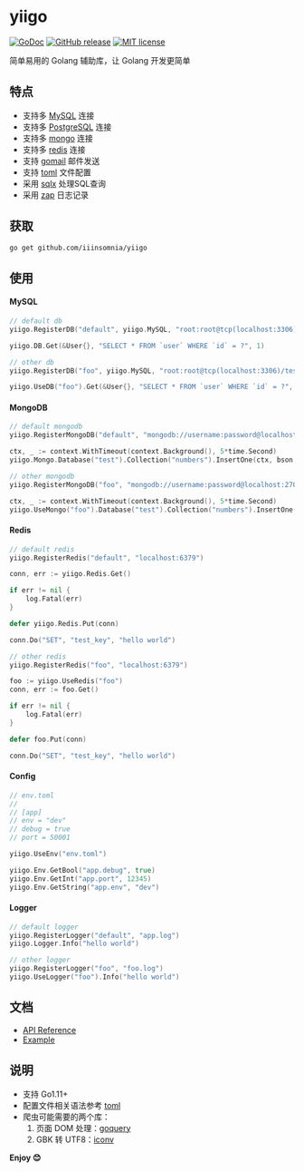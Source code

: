 # yiigo

[![GoDoc](https://godoc.org/github.com/IIInsomnia/yiigo?status.svg)](https://godoc.org/github.com/IIInsomnia/yiigo)
[![GitHub release](https://img.shields.io/github/release/IIInsomnia/yiigo.svg)](https://github.com/IIInsomnia/yiigo/releases/latest)
[![MIT license](http://img.shields.io/badge/license-MIT-brightgreen.svg)](http://opensource.org/licenses/MIT)

简单易用的 Golang 辅助库，让 Golang 开发更简单

## 特点

- 支持多 [MySQL](https://github.com/go-sql-driver/mysql) 连接
- 支持多 [PostgreSQL](https://github.com/lib/pq) 连接
- 支持多 [mongo](https://github.com/mongodb/mongo-go-driver) 连接
- 支持多 [redis](https://github.com/gomodule/redigo) 连接
- 支持 [gomail](https://github.com/go-gomail/gomail) 邮件发送
- 支持 [toml](https://github.com/pelletier/go-toml) 文件配置
- 采用 [sqlx](https://github.com/jmoiron/sqlx) 处理SQL查询
- 采用 [zap](https://github.com/uber-go/zap) 日志记录

## 获取

```sh
go get github.com/iiinsomnia/yiigo
```

## 使用

#### MySQL

```go
// default db
yiigo.RegisterDB("default", yiigo.MySQL, "root:root@tcp(localhost:3306)/test")

yiigo.DB.Get(&User{}, "SELECT * FROM `user` WHERE `id` = ?", 1)

// other db
yiigo.RegisterDB("foo", yiigo.MySQL, "root:root@tcp(localhost:3306)/test")

yiigo.UseDB("foo").Get(&User{}, "SELECT * FROM `user` WHERE `id` = ?", 1)
```

#### MongoDB

```go
// default mongodb
yiigo.RegisterMongoDB("default", "mongodb://username:password@localhost:27017")

ctx, _ := context.WithTimeout(context.Background(), 5*time.Second)
yiigo.Mongo.Database("test").Collection("numbers").InsertOne(ctx, bson.M{"name": "pi", "value": 3.14159})

// other mongodb
yiigo.RegisterMongoDB("foo", "mongodb://username:password@localhost:27017")

ctx, _ := context.WithTimeout(context.Background(), 5*time.Second)
yiigo.UseMongo("foo").Database("test").Collection("numbers").InsertOne(ctx, bson.M{"name": "pi", "value": 3.14159})
```

#### Redis

```go
// default redis
yiigo.RegisterRedis("default", "localhost:6379")

conn, err := yiigo.Redis.Get()

if err != nil {
	log.Fatal(err)
}

defer yiigo.Redis.Put(conn)

conn.Do("SET", "test_key", "hello world")

// other redis
yiigo.RegisterRedis("foo", "localhost:6379")

foo := yiigo.UseRedis("foo")
conn, err := foo.Get()

if err != nil {
	log.Fatal(err)
}

defer foo.Put(conn)

conn.Do("SET", "test_key", "hello world")
```

#### Config

```go
// env.toml
//
// [app]
// env = "dev"
// debug = true
// port = 50001

yiigo.UseEnv("env.toml")

yiigo.Env.GetBool("app.debug", true)
yiigo.Env.GetInt("app.port", 12345)
yiigo.Env.GetString("app.env", "dev")
```

#### Logger

```go
// default logger
yiigo.RegisterLogger("default", "app.log")
yiigo.Logger.Info("hello world")

// other logger
yiigo.RegisterLogger("foo", "foo.log")
yiigo.UseLogger("foo").Info("hello world")
```

## 文档

- [API Reference](https://godoc.org/github.com/IIInsomnia/yiigo)
- [Example](https://github.com/IIInsomnia/yiigo-example)

## 说明

- 支持 Go1.11+
- 配置文件相关语法参考 [toml](https://github.com/toml-lang/toml)
- 爬虫可能需要的两个库：
    1. 页面 DOM 处理：[goquery](https://github.com/PuerkitoBio/goquery)
    2. GBK 转 UTF8：[iconv](https://github.com/qiniu/iconv)

**Enjoy 😊**
